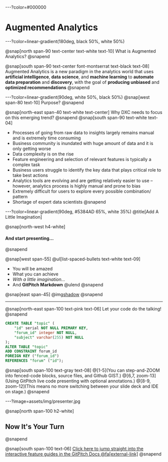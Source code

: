 ---?color=#000000
# Augmented Analytics

---?color=linear-gradient(180deg, black 50%, white 50%)

@snap[north span-90 text-center text-white text-10]
What is Augmented Analytics?
@snapend

@snap[south span-90 text-center font-montserrat text-black text-08]
Augmented Analytics is a new paradigm in the analytics world that uses **artificial intelligence**, **data science**, and **machine learning** to **automate data preparation** and **discovery**, with the goal of **producing unbiased** and **optimized recommendations**
@snapend

---?color=linear-gradient(90deg, white 50%, black 50%)
@snap[west span-80 text-10]
Purpose?
@snapend

@snap[north-east span-40 text-white text-center]
Why DXC needs to focus on this emerging trend?
@snapend
@snap[south span-90 text-white text-04]
- Processes of going from raw data to insights largely remains manual and is extremely time consuming
- Business community is inundated with huge amount of data and it is only getting worse
- Data complexity is on the rise
- Feature engineering and selection of relevant features is typically a complex task
- Business users struggle to identify the key data that plays critical role to take best actions
- Analytics tools are evolving and are getting relatively easier to use – however, analytics process is highly manual and prone to bias
- Extremely difficult for users to explore every possible combination/ pattern
- Shortage of expert data scientists
@snapend

---?color=linear-gradient(90deg, #5384AD 65%, white 35%)
@title[Add A Little Imagination]

@snap[north-west h4-white]
#### And start presenting...
@snapend

@snap[west span-55]
@ul[list-spaced-bullets text-white text-09]
- You will be amazed
- What you can achieve
- *With a little imagination...*
- And **GitPitch Markdown**
@ulend
@snapend

@snap[east span-45]
@img[shadow](assets/img/conference.png)
@snapend

---

@snap[north-east span-100 text-pink text-06]
Let your code do the talking!
@snapend

```sql zoom-18
CREATE TABLE "topic" (
    "id" serial NOT NULL PRIMARY KEY,
    "forum_id" integer NOT NULL,
    "subject" varchar(255) NOT NULL
);
ALTER TABLE "topic"
ADD CONSTRAINT forum_id
FOREIGN KEY ("forum_id")
REFERENCES "forum" ("id");
```

@snap[south span-100 text-gray text-08]
@[1-5](You can step-and-ZOOM into fenced-code blocks, source files, and Github GIST.)
@[6,7, zoom-13](Using GitPitch live code presenting with optional annotations.)
@[8-9, zoom-12](This means no more switching between your slide deck and IDE on stage.)
@snapend


---?image=assets/img/presenter.jpg

@snap[north span-100 h2-white]
## Now It's Your Turn
@snapend

@snap[south span-100 text-06]
[Click here to jump straight into the interactive feature guides in the GitPitch Docs @fa[external-link]](https://gitpitch.com/docs/getting-started/tutorial/)
@snapend
